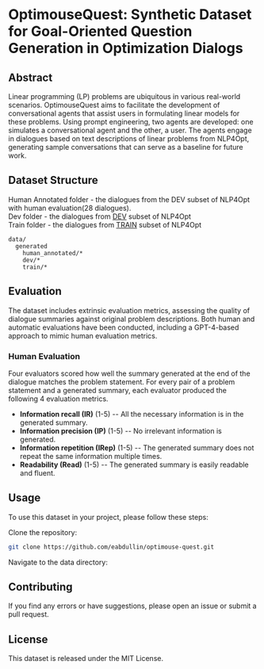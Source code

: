 # OptimouseQuest: Synthetic Dataset for Goal-Oriented Question Generation in Optimization Dialogs
## Abstract
Linear programming (LP) problems are ubiquitous in various real-world scenarios. OptimouseQuest aims to facilitate the development of conversational agents that assist users in formulating linear models for these problems. Using prompt engineering, two agents are developed: one simulates a conversational agent and the other, a user. The agents engage in dialogues based on text descriptions of linear problems from NLP4Opt, generating sample conversations that can serve as a baseline for future work.

## Dataset Structure
Human Annotated folder - the dialogues from the DEV subset of NLP4Opt with human evaluation(28 dialogues).   
Dev folder - the dialogues from [DEV](https://github.com/nl4opt/nl4opt-competition/blob/main/generation_data/dev.jsonl) subset of NLP4Opt  
Train folder - the dialogues from [TRAIN](https://github.com/nl4opt/nl4opt-competition/blob/main/generation_data/train.jsonl) subset of NLP4Opt  
```
data/ 
  generated
    human_annotated/* 
    dev/* 
    train/* 
```
## Evaluation
The dataset includes extrinsic evaluation metrics, assessing the quality of dialogue summaries against original problem descriptions. Both human and automatic evaluations have been conducted, including a GPT-4-based approach to mimic human evaluation metrics.
### Human Evaluation
Four evaluators scored how well the summary generated at the end of the dialogue matches the problem statement. For every pair of a problem statement and a generated summary, each evaluator produced the following 4 evaluation metrics.

- **Information recall (IR)** (1-5) -- All the necessary information is in the generated summary.
- **Information precision (IP)** (1-5) -- No irrelevant information is generated.
- **Information repetition (IRep)** (1-5) -- The generated summary does not repeat the same information multiple times.
- **Readability (Read)** (1-5) -- The generated summary is easily readable and fluent.

## Usage
To use this dataset in your project, please follow these steps:

Clone the repository:

```bash
git clone https://github.com/eabdullin/optimouse-quest.git
```
Navigate to the data directory:

## Contributing
If you find any errors or have suggestions, please open an issue or submit a pull request.

## License
This dataset is released under the MIT License.
